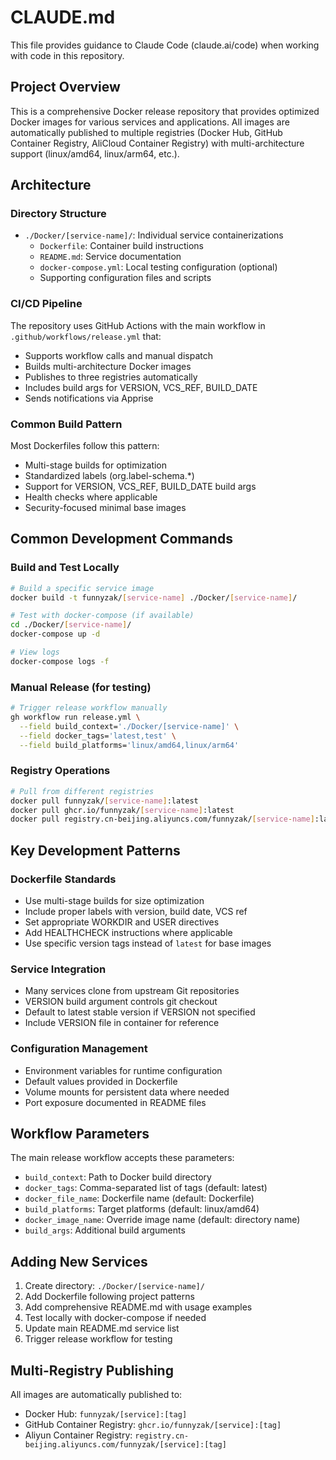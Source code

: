 # CLAUDE.md

This file provides guidance to Claude Code (claude.ai/code) when working with code in this repository.

## Project Overview

This is a comprehensive Docker release repository that provides optimized Docker images for various services and applications. All images are automatically published to multiple registries (Docker Hub, GitHub Container Registry, AliCloud Container Registry) with multi-architecture support (linux/amd64, linux/arm64, etc.).

## Architecture

### Directory Structure
- `./Docker/[service-name]/`: Individual service containerizations
  - `Dockerfile`: Container build instructions
  - `README.md`: Service documentation
  - `docker-compose.yml`: Local testing configuration (optional)
  - Supporting configuration files and scripts

### CI/CD Pipeline
The repository uses GitHub Actions with the main workflow in `.github/workflows/release.yml` that:
- Supports workflow calls and manual dispatch
- Builds multi-architecture Docker images
- Publishes to three registries automatically
- Includes build args for VERSION, VCS_REF, BUILD_DATE
- Sends notifications via Apprise

### Common Build Pattern
Most Dockerfiles follow this pattern:
- Multi-stage builds for optimization
- Standardized labels (org.label-schema.*)
- Support for VERSION, VCS_REF, BUILD_DATE build args
- Health checks where applicable
- Security-focused minimal base images

## Common Development Commands

### Build and Test Locally
```bash
# Build a specific service image
docker build -t funnyzak/[service-name] ./Docker/[service-name]/

# Test with docker-compose (if available)
cd ./Docker/[service-name]/
docker-compose up -d

# View logs
docker-compose logs -f
```

### Manual Release (for testing)
```bash
# Trigger release workflow manually
gh workflow run release.yml \
  --field build_context='./Docker/[service-name]' \
  --field docker_tags='latest,test' \
  --field build_platforms='linux/amd64,linux/arm64'
```

### Registry Operations
```bash
# Pull from different registries
docker pull funnyzak/[service-name]:latest
docker pull ghcr.io/funnyzak/[service-name]:latest
docker pull registry.cn-beijing.aliyuncs.com/funnyzak/[service-name]:latest
```

## Key Development Patterns

### Dockerfile Standards
- Use multi-stage builds for size optimization
- Include proper labels with version, build date, VCS ref
- Set appropriate WORKDIR and USER directives
- Add HEALTHCHECK instructions where applicable
- Use specific version tags instead of `latest` for base images

### Service Integration
- Many services clone from upstream Git repositories
- VERSION build argument controls git checkout
- Default to latest stable version if VERSION not specified
- Include VERSION file in container for reference

### Configuration Management
- Environment variables for runtime configuration
- Default values provided in Dockerfile
- Volume mounts for persistent data where needed
- Port exposure documented in README files

## Workflow Parameters

The main release workflow accepts these parameters:
- `build_context`: Path to Docker build directory
- `docker_tags`: Comma-separated list of tags (default: latest)
- `docker_file_name`: Dockerfile name (default: Dockerfile)
- `build_platforms`: Target platforms (default: linux/amd64)
- `docker_image_name`: Override image name (default: directory name)
- `build_args`: Additional build arguments

## Adding New Services

1. Create directory: `./Docker/[service-name]/`
2. Add Dockerfile following project patterns
3. Add comprehensive README.md with usage examples
4. Test locally with docker-compose if needed
5. Update main README.md service list
6. Trigger release workflow for testing

## Multi-Registry Publishing

All images are automatically published to:
- Docker Hub: `funnyzak/[service]:[tag]`
- GitHub Container Registry: `ghcr.io/funnyzak/[service]:[tag]`
- Aliyun Container Registry: `registry.cn-beijing.aliyuncs.com/funnyzak/[service]:[tag]`